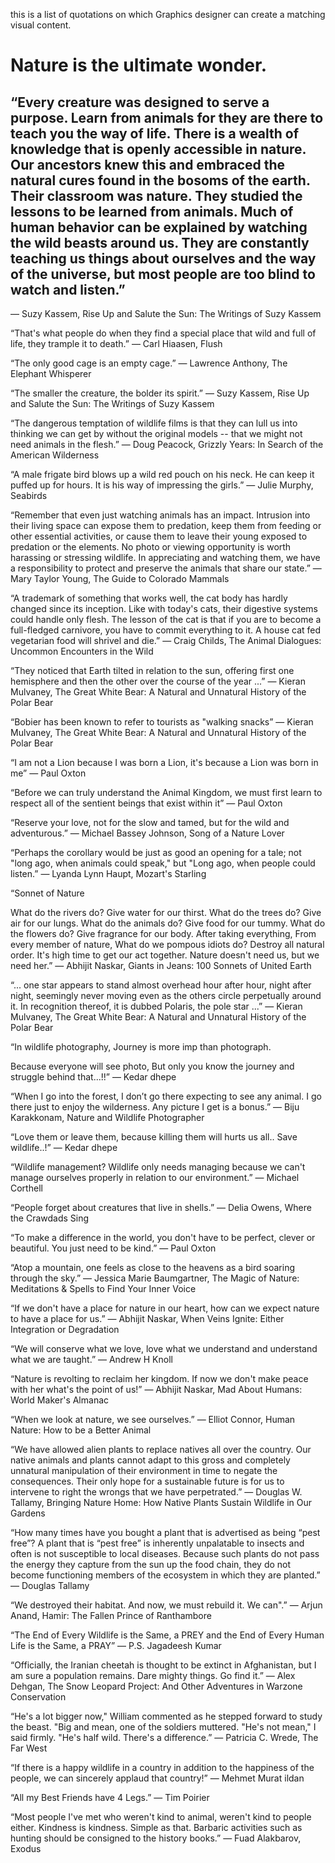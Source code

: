 this is a list of quotations on which Graphics designer can create a matching visual content. 


# Nature is the ultimate wonder. 

## “Every creature was designed to serve a purpose. Learn from animals for they are there to teach you the way of life. There is a wealth of knowledge that is openly accessible in nature. Our ancestors knew this and embraced the natural cures found in the bosoms of the earth. Their classroom was nature. They studied the lessons to be learned from animals. Much of human behavior can be explained by watching the wild beasts around us. They are constantly teaching us things about ourselves and the way of the universe, but most people are too blind to watch and listen.”
― Suzy Kassem, Rise Up and Salute the Sun: The Writings of Suzy Kassem 

“That's what people do when they find a special place that wild and full of life, they trample it to death.”
― Carl Hiaasen, Flush 

“The only good cage is an empty cage.”
― Lawrence Anthony, The Elephant Whisperer 

“The smaller the creature, the bolder its spirit.”
― Suzy Kassem, Rise Up and Salute the Sun: The Writings of Suzy Kassem 


“The dangerous temptation of wildlife films is that they can lull us into thinking we can get by without the original models -- that we might not need animals in the flesh.”
― Doug Peacock, Grizzly Years: In Search of the American Wilderness 

“A male frigate bird blows up a wild red pouch on his neck. He can keep it puffed up for hours. It is his way of impressing the girls.”
― Julie Murphy, Seabirds 

“Remember that even just watching animals has an impact. Intrusion into their living space can expose them to predation, keep them from feeding or other essential activities, or cause them to leave their young exposed to predation or the elements. No photo or viewing opportunity is worth harassing or stressing wildlife. In appreciating and watching them, we have a responsibility to protect and preserve the animals that share our state.”
― Mary Taylor Young, The Guide to Colorado Mammals 

“A trademark of something that works well, the cat body has hardly changed since its inception. Like with today's cats, their digestive systems could handle only flesh. The lesson of the cat is that if you are to become a full-fledged carnivore, you have to commit everything to it. A house cat fed vegetarian food will shrivel and die.”
― Craig Childs, The Animal Dialogues: Uncommon Encounters in the Wild 


“They noticed that Earth tilted in relation to the sun, offering first one hemisphere and then the other over the course of the year ...”
― Kieran Mulvaney, The Great White Bear: A Natural and Unnatural History of the Polar Bear 

“Bobier has been known to refer to tourists as "walking snacks”
― Kieran Mulvaney, The Great White Bear: A Natural and Unnatural History of the Polar Bear 

“I am not a Lion because I was born a Lion, it's because a Lion was born in me”
― Paul Oxton 

“Before we can truly understand the Animal Kingdom, we must first learn to respect all of the sentient beings that exist within it”
― Paul Oxton 

“Reserve your love, not for the slow and tamed, but for the wild and adventurous.”
― Michael Bassey Johnson, Song of a Nature Lover 

“Perhaps the corollary would be just as good an opening for a tale; not "long ago, when animals could speak," but "Long ago, when people could listen.”
― Lyanda Lynn Haupt, Mozart's Starling 

“Sonnet of Nature

What do the rivers do?
Give water for our thirst.
What do the trees do?
Give air for our lungs.
What do the animals do?
Give food for our tummy.
What do the flowers do?
Give fragrance for our body.
After taking everything,
From every member of nature,
What do we pompous idiots do?
Destroy all natural order.
It's high time to get our act together.
Nature doesn't need us, but we need her.”
― Abhijit Naskar, Giants in Jeans: 100 Sonnets of United Earth 

“... one star appears to stand almost overhead hour after hour, night after night, seemingly never moving even as the others circle perpetually around it.
In recognition thereof, it is dubbed Polaris, the pole star ...”
― Kieran Mulvaney, The Great White Bear: A Natural and Unnatural History of the Polar Bear 

“In wildlife photography,
Journey is more imp than photograph.

Because everyone will see photo,
But only you know the journey and struggle behind that...!!”
― Kedar dhepe 

“When I go into the forest, I don’t go there expecting to see any animal. I go there just to enjoy the wilderness. Any picture I get is a bonus.”
― Biju Karakkonam, Nature and Wildlife Photographer 

“Love them or leave them, because killing them will hurts us all..
Save wildlife..!”
― Kedar dhepe 

“Wildlife management? Wildlife only needs managing because we can't manage ourselves properly in relation to our environment.”
― Michael Corthell 

“People forget about creatures that live in shells.”
― Delia Owens, Where the Crawdads Sing 

“To make a difference in the world, you don't have to be perfect, clever or beautiful. You just need to be kind.”
― Paul Oxton 

“Atop a mountain, one feels as close to the heavens as a bird soaring through the sky.”
― Jessica Marie Baumgartner, The Magic of Nature: Meditations & Spells to Find Your Inner Voice 

“If we don't have a place for nature in our heart, how can we expect nature to have a place for us.”
― Abhijit Naskar, When Veins Ignite: Either Integration or Degradation 

“We will conserve what we love, love what we understand and understand what we are taught.”
― Andrew H Knoll 

“Nature is revolting to reclaim her kingdom. If now we don't make peace with her what's the point of us!”
― Abhijit Naskar, Mad About Humans: World Maker's Almanac 

“When we look at nature, we see ourselves.”
― Elliot Connor, Human Nature: How to be a Better Animal 

“We have allowed alien plants to replace natives all over the country. Our native animals and plants cannot adapt to this gross and completely unnatural manipulation of their environment in time to negate the consequences. Their only hope for a sustainable future is for us to intervene to right the wrongs that we have perpetrated.”
― Douglas W. Tallamy, Bringing Nature Home: How Native Plants Sustain Wildlife in Our Gardens 

“How many times have you bought a plant that is advertised as being “pest free”? A plant that is “pest free” is inherently unpalatable to insects and often is not susceptible to local diseases. Because such plants do not pass the energy they capture from the sun up the food chain, they do not become functioning members of the ecosystem in which they are planted.”
― Douglas Tallamy 

“We destroyed their habitat. And now, we must rebuild it. We can".”
― Arjun Anand, Hamir: The Fallen Prince of Ranthambore 

“The End of Every Wildlife is the Same, a PREY and the End of Every Human Life is the Same, a PRAY”
― P.S. Jagadeesh Kumar 

“Officially, the Iranian cheetah is thought to be extinct in Afghanistan, but I am sure a population remains. Dare mighty things. Go find it.”
― Alex Dehgan, The Snow Leopard Project: And Other Adventures in Warzone Conservation 


“He's a lot bigger now," William commented as he stepped forward to study the beast.
"Big and mean, one of the soldiers muttered.
"He's not mean," I said firmly. "He's half wild. There's a difference.”
― Patricia C. Wrede, The Far West 

“If there is a happy wildlife in a country in addition to the happiness of the people, we can sincerely applaud that country!”
― Mehmet Murat ildan 

“All my Best Friends have 4 Legs.”
― Tim Poirier 

“Most people I've met who weren't kind to animal, weren't kind to people either. Kindness is kindness. Simple as that. Barbaric activities such as hunting should be consigned to the history books.”
― Fuad Alakbarov, Exodus 

